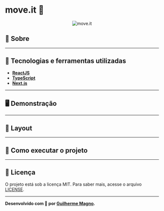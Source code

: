 # move.it 🏃
<p align="center">
	<img src="https://i.imgur.com/QGknJd8.png" alt="move.it" title="move.it">
</p>

## 📖 Sobre 

---

## 🚀 Tecnologias e ferramentas utilizadas
- **[ReactJS](https://reactjs.org/)**
- **[TypeScript](https://www.typescriptlang.org/)**
- **[Next.js](https://nextjs.org/)**

---

## 🖥️ Demonstração


---

## 🔖 Layout


---

## 🔧 Como executar o projeto


---

## 📝 Licença

O projeto está sob a licença MIT. Para saber mais, acesse o arquivo [LICENSE](https://github.com/devMagno/move.it/blob/main/LICENSE).

---
**Desenvolvido com 💙 por [Guilherme Magno](https://github.com/devmagno/).**
